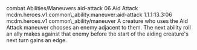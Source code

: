 <ability>
  <metadata>
    <class>combat</class>
    <file_dpath>Abilities/Maneuvers</file_dpath>
    <item_id>aid-attack</item_id>
    <item_index>06</item_index>
    <item_name>Aid Attack</item_name>
    <scc>mcdm.heroes.v1:common\_ability.maneuver:aid-attack</scc>
    <scdc>1.1.1:13.3:06</scdc>
    <source>mcdm.heroes.v1</source>
    <type>common\_ability/maneuver</type>
  </metadata>
  <effects>
    <effect type="mundane">A creature who uses the Aid Attack maneuver chooses an enemy adjacent to them. The next ability roll an ally makes against that enemy before the start of the aiding creature&apos;s next turn gains an edge.</effect>
  </effects>
</ability>
